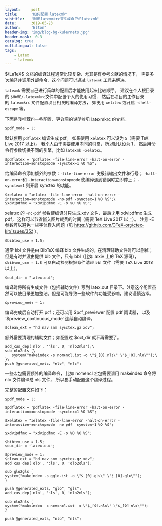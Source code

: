 ```yaml
---
layout:     post
title:      "如何配置 latexmk"
subtitle:   "利用latexmkrc来生成自己的latexmk"
date:       2019-05-23
author:     "Elton"
header-img: "img/blog-bg-kubernets.jpg"
header-mask:  0.3
catalog: true
multilingual: false
tags:
    - Latex
    - latexmk
---
```

$\LaTeX$ 文档的编译过程通常比较复杂，尤其是有参考文献的情况下， 需要多次编译并调用外部命令。这个问题可以通过 `latexmk` 工具来解决。

`latexmk` 需要自己进行简单的配置后才能使用起来比较顺手。 建议在个人根目录的 `$HOME/.latexmkrc`文件中配置个人的使用习惯， 然后在项目的工作目录的 `latexmkrc` 文件配置项目相关的编译方法， 如使用 `xelatex` 或开启 `-shell-escape` 等。

下面是我推荐的一些配置，更详细的说明参见 latexmkrc 的文档。
```
$pdf_mode = 1;
```
默认使用 `pdflatex` 编译生成 pdf。 如果使用 `xelatex` 可以设为 `5`（需要 TeX Live 2017 以上）。 我个人由于需要使用不同的引擎，所以默认设为 1， 然后用命令行参数切换不同的引擎，比如 `latexmk -xelatex`。
```
$pdflatex = "pdflatex -file-line-error -halt-on-error -interaction=nonstopmode -synctex=1 %O %S";
```

给编译命令添加额外的参数：`-file-line-error` 使报错输出文件和行号； `-halt-on-error`和 `-interaction=nonstopmode` 使编译遇到错误时立即停止； `-synctex=1` 则开启 synctex 的功能。

```
$xelatex = "xelatex -file-line-error -halt-on-error -interaction=nonstopmode -no-pdf -synctex=1 %O %S";\
$xdvipdfmx = "xdvipdfmx -E -o %D %O %S";
```

xelatex 的 `-no-pdf` 参数使编译时只生成 xdv 文件，最后才用 xdvipdfmx 生成 pdf， 这样可以节省嵌入图片耗费的时间（需要 TeX Live 2017 以上）。 注意 -E 参数可以避免一些字体嵌入问题（见 <https://github.com/CTeX-org/ctex-kit/issues/352> ）。

```
$bibtex_use = 1.5;
```

通常 bbl 文件是由 BibTeX 编译 bib 文件生成的，在清理辅助文件时可以删掉； 但是有时并没由提供 bib 文件，只有 bbl（比如 arxiv 上的 TeX 源码）， `$bibtex_use = 1.5` 可以自动检测根据条件清理 bbl 文件（需要 TeX Live 2018 以上）。

```
$out_dir = "latex.out";
```
编译时将所有生成文件（包括辅助文件）写到 latex.out 目录下。注意这个配置虽然可以使目录更加整洁，但是可能导致一些软件的功能受影响，建议谨慎选择。

```
$preview_mode = 1;
```

编译完成后自动打开 pdf；还可以用 $pdf_previewer 配置 pdf 阅读器， 以及 `$preview_continuous_mode` 连续自动编译。

```
$clean_ext = "hd nav snm synctex.gz xdv";
```

额外需要清理的辅助文件；如配置过 $out_dir 就不再需要了。

```
add_cus_dep('nlo', 'nls', 0, 'nlo2nls');\
sub nlo2nls {\
   system("makeindex -s nomencl.ist -o \"$_[0].nls\" \"$_[0].nlo\"");\
}\
push @generated_exts, "nlo", "nls";
```

一些宏包需要额外的编译命令， 比如 nomencl 宏包需要调用 makeindex 命令将 nlo 文件编译成 nls 文件， 所以要手动配置这个编译过程。

完整的配置文件如下：

```
$pdf_mode = 1;

$pdflatex = "pdflatex -file-line-error -halt-on-error -interaction=nonstopmode -synctex=1 %O %S";

$xelatex = "xelatex -file-line-error -halt-on-error -interaction=nonstopmode -no-pdf -synctex=1 %O %S";

$xdvipdfmx = "xdvipdfmx -E -o %D %O %S";

$bibtex_use = 1.5;
$out_dir = "latex.out";

$preview_mode = 1;
$clean_ext = "hd nav snm synctex.gz xdv";
add_cus_dep('glo', 'gls', 0, 'glo2gls');

sub glo2gls {
system("makeindex -s gglo.ist -o \"$_[0].gls\" \"$_[0].glo\"");
}

push @generated_exts, "glo", "gls";
add_cus_dep('nlo', 'nls', 0, 'nlo2nls');

sub nlo2nls {
system("makeindex -s nomencl.ist -o \"$_[0].nls\" \"$_[0].nlo\"");
}

push @generated_exts, "nlo", "nls";
```
